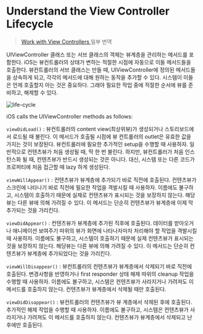 # Understand the View Controller Lifecycle
> [Work with View Controllers
](https://developer.apple.com/library/content/referencelibrary/GettingStarted/DevelopiOSAppsSwift/WorkWithViewControllers.html) 일부 번역

UIViewController 클래스 또는 서브 클래스의 객체는 뷰계층을 관리하는 메서드를 포함한다. iOS는 뷰컨트롤러의 상태가 변하는 적절한 시점에 자동으로 이들 메서드들을 호출한다. 뷰컨트롤러의 서브 클래스는 만들 때, UIViewController에 정의된 메서드들을 상속하게 되고, 각각의 메서드에 대해 원하는 동작을 추가할 수 있다. 시스템이 이들은 언제 호출할지 아는 것은 중요하다. 그래야 필요한 작업 중에 적절한 순서에 뷰를 준비하고, 해제할 수 있다.

![life-cycle](https://developer.apple.com/library/content/referencelibrary/GettingStarted/DevelopiOSAppsSwift/Art/WWVC_vclife_2x.png)

iOS calls the UIViewController methods as follows:

`viewDidLoad()` : 뷰컨트롤러의 content view(최상위뷰)가 생성되거나 스토리보드에서 로드될 때 불린다. 이 메서드가 호출될 시점에 뷰 컨트롤러의 outlet은 유효한 값을 가지는 것이 보장된다. 뷰컨트롤러에 필요한 추가적인 setup을 수행할 때 사용하자. 일반적으로 컨텐츠뷰가 처음 생성될 때, 딱 한 번 불린다. 하지만, 뷰컨트롤러가 처음 인스턴스화 될 때, 컨텐츠뷰가 반드시 생성되는 것은 아니다. 대신, 시스템 또는 다른 코드가 프로퍼티에 처음 접근할 때 lazy 하게 생성된다.

`viewWillAppear()` : 컨텐츠뷰가 뷰계층에 추가되기 바로 직전에 호출된다. 컨텐츠뷰가 스크린에 나타나기 바로 직전에 필요한 작업을 격발시킬 때 사용하자. 이름에도 불구하고, 시스템이 호출하기 때문에 실제로 컨텐츠뷰가 표시되는 것을 보장하지 않는다. 해당뷰는 다른 뷰에 의해 가려질 수 있다. 이 메서드는 단순히 컨텐츠뷰가 뷰계층에 이제 막 추가되는 것을 가리킨다.

`viewDidAppear()` : 컨텐츠뷰가 뷰계층에 추가된 직후에 호출된다. 데이터를 받아오거나 애니메이션 보여주기 따위의 뷰가 화면에 나타나자마자 처리해야 할 작업을 격발시킬 때 사용하자. 이름에도 불구하고, 시스템이 호출하기 때문에 실제 컨텐츠뷰가 표시되는 것을 보장하지 않는다. 해당뷰는 다른 뷰에 의해 가려질 수 있다. 이 메서드는 단순히 컨텐츠뷰가 뷰계층에 추가되었다는 것을 가리킨다.

`viewWillDisappear()` : 뷰컨트롤러의 컨텐츠뷰가 뷰계층에서 삭제되기 바로 직전에 호출된다. 변경사항을 반영하거나 first responder 상태 해제 따위의 cleanup 작업을 수행할 때 사용하자. 이름에도 불구하고, 시스템은 컨텐츠뷰가 사라지거나 가려져도 이 메서드를 호출하지 않는다. 컨텐츠뷰가 뷰계층에서 삭제될 때만 호출된다.

`viewDidDisappear()` : 뷰컨트롤러의 컨텐츠뷰가 뷰 계층에서 삭제된 후에 호출된다. 추가적인 해제 작업을 수행할 때 사용하자. 이름에도 불구하고,  시스템은 컨텐츠뷰가 사라지거나 가려져도 이 메서드를 호출하지 않는다. 컨텐츠뷰가 뷰계층에서 삭제되고 난 후에만 호출된다.
